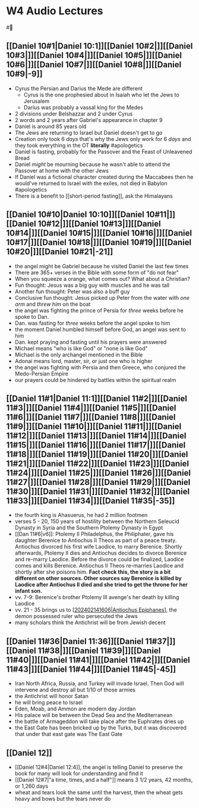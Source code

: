 # W4 Audio Lectures

#🥀

## [[Daniel 10#1|Daniel 10:1]][[Daniel 10#2|]][[Daniel 10#3|]][[Daniel 10#4|]][[Daniel 10#5|]][[Daniel 10#6|]][[Daniel 10#7|]][[Daniel 10#8|]][[Daniel 10#9|-9]]
- Cyrus the Persian and Darius the Mede are different
	- Cyrus is the one prophesied about in Isaiah who let the Jews to Jerusalem
	- Darius was probably a vassal king for the Medes
- 2 divisions under Belshazzar and 2 under Cyrus
- 2 words and 2 years after Gabriel's appearance in chapter 9
- Daniel is around 85 years old
- The Jews are returning to Israel but Daniel doesn't get to go
- Creation only took 6 *days* that's why the Jews only work for 6 *days* and they took everything in the OT **literally** #apologetics
- Daniel is fasting, probably for the Passover and the Feast of Unleavened Bread
- Daniel *might* be mourning because he wasn't able to attend the Passover at home with the other Jews
- If Daniel was a fictional character created during the Maccabees then he would've returned to Israel with the exiles, not died in Babylon #apologetics
- There is a benefit to [[short-period fasting]], ask the Himalayans
## [[Daniel 10#10|Daniel 10:10]][[Daniel 10#11|]][[Daniel 10#12|]][[Daniel 10#13|]][[Daniel 10#14|]][[Daniel 10#15|]][[Daniel 10#16|]][[Daniel 10#17|]][[Daniel 10#18|]][[Daniel 10#19|]][[Daniel 10#20|]][[Daniel 10#21|-21]]
- the angel might be Gabriel because he visited Daniel the last few times
- There are 365+ verses in the Bible with some form of "do not fear"
- When you squeeze a orange, what comes out? What about a Christian?
- Fun thought: Jesus was a big guy with muscles and he was tall
- Another fun thought: Peter was also a buff guy
- Conclusive fun thought: Jesus picked up Peter from the water with *one arm* and *threw him* on the boat
- the angel was fighting the prince of Persia for *three* weeks before he spoke to Dan.
- Dan. was fasting for *three* weeks before the angel spoke to him
- the moment Daniel humbled himself before God, an angel was sent to him
- Dan. kept praying and fasting until his prayers were answered
- Michael means "who is like God" or "none is like God"
- Michael is the only archangel mentioned in the Bible
- Adonai means lord, master, sir, or just one who is higher
- the angel was fighting with Persia and then Greece, who conjured the Medo-Persian Empire
- our prayers could be hindered by battles within the spiritual realm
## [[Daniel 11#1|Daniel 11:1]][[Daniel 11#2|]][[Daniel 11#3|]][[Daniel 11#4|]][[Daniel 11#5|]][[Daniel 11#6|]][[Daniel 11#7|]][[Daniel 11#8|]][[Daniel 11#9|]][[Daniel 11#10|]][[Daniel 11#11|]][[Daniel 11#12|]][[Daniel 11#13|]][[Daniel 11#14|]][[Daniel 11#15|]][[Daniel 11#16|]][[Daniel 11#17|]][[Daniel 11#18|]][[Daniel 11#19|]][[Daniel 11#20|]][[Daniel 11#21|]][[Daniel 11#22|]][[Daniel 11#23|]][[Daniel 11#24|]][[Daniel 11#25|]][[Daniel 11#26|]][[Daniel 11#27|]][[Daniel 11#28|]][[Daniel 11#29|]][[Daniel 11#30|]][[Daniel 11#31|]][[Daniel 11#32|]][[Daniel 11#33|]][[Daniel 11#34|]][[Daniel 11#35|-35]]
- the fourth king is Ahasuerus, he had 2 million footmen
- verses 5 - 20, 150 years of hostility between the Northern Seleucid Dynasty in Syria and the Southern Ptolemy Dynasty in Egypt
- [[Dan 11#6|v6]]: Ptolemy II Philadelphus, the Philiphater, gave his daughter Berenice to Antiochus II Theos as part of a peace treaty. Antiochus divorced his first wife Laodice, to marry Berenice. Shortly afterwards, Ptolemy II dies and Antiochus decides to divorce Berenice and re-marry Laodice. Before the divorce could be finalized, Laodice comes and kills Berenice. Antiochus II Theos re-marries Laodice and shortly after she poisons him. **Fact check this, the story is a bit different on other sources. Other sources say Berenice is killed by Laodice after Antiochus II died and she tried to get the throne for her infant son.**
- vv. 7-9: Berenice's brother Ptolemy III avenge's her death by killing Laodice
- vv. 21 - 35 brings us to [[202402141606|Antiochus Epiphanes]], the demon possessed ruler who persecuted the Jews
- many scholars think the Antichrist will be from Jewish decent
## [[Daniel 11#36|Daniel 11:36]][[Daniel 11#37|]][[Daniel 11#38|]][[Daniel 11#39|]][[Daniel 11#40|]][[Daniel 11#41|]][[Daniel 11#42|]][[Daniel 11#43|]][[Daniel 11#44|]][[Daniel 11#45|-45]]
- Iran North Africa, Russia, and Turkey will invade Israel. Then God will intervene and destroy all but 1/10 of those armies
- the Antichrist will honor Satan
- he will bring peace to Israel
- Eden, Moab, and Ammon are modern day Jordan
- His palace will be between the Dead Sea and the Mediterranean
- the battle of Armageddon will take place after the Euphrates dries up
- the East Gate has been bricked up by the Turks, but it was discovered that under that east gate was The East Gate
## [[Daniel 12]]
- [[Daniel 12#4|Daniel 12:4]], the angel is telling Daniel to preserve the book for many will look for understanding and find it
- [[Daniel 12#7|"a time, times, and a half"]] means 3 1/2 years, 42 months, or 1,260 days
- wheat and tears look the same until the harvest, then the wheat gets heavy and bows but the tears never do


[//begin]: # "Autogenerated link references for markdown compatibility"
[202402141606|Antiochus Epiphanes]: <../../../../10-19 School Notes/15 Humanities/15.03 History/People/202402141606.md> "Antiochus Epiphanes"
[//end]: # "Autogenerated link references"
